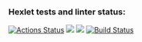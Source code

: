 ### Hexlet tests and linter status:
[![Actions Status](https://github.com/K0Hb/python-project-lvl4/workflows/hexlet-check/badge.svg)](https://github.com/K0Hb/python-project-lvl4/actions)
<a href="https://codeclimate.com/github/K0Hb/python-project-lvl4/maintainability"><img src="https://api.codeclimate.com/v1/badges/59a9ee9d3bb66f1e4aa5/maintainability" /></a>
<a href="https://codeclimate.com/github/K0Hb/python-project-lvl4/test_coverage"><img src="https://api.codeclimate.com/v1/badges/59a9ee9d3bb66f1e4aa5/test_coverage" /></a>
[![Build Status](https://app.travis-ci.com/K0Hb/python-project-lvl4.svg?branch=main)](https://app.travis-ci.com/K0Hb/python-project-lvl4)
